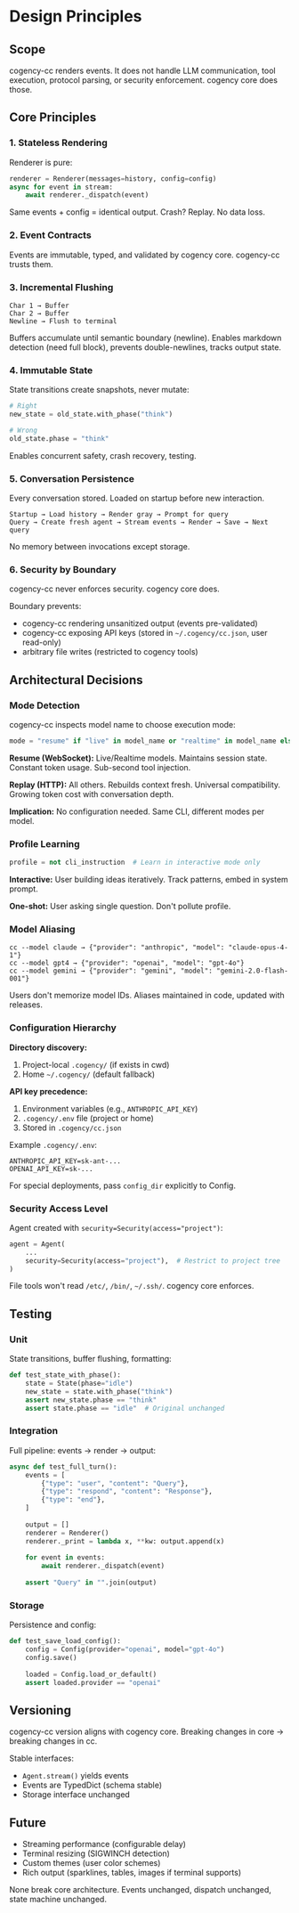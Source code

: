 # Design Principles

## Scope

cogency-cc renders events. It does not handle LLM communication, tool execution, protocol parsing, or security enforcement. cogency core does those.

## Core Principles

### 1. Stateless Rendering

Renderer is pure:
```python
renderer = Renderer(messages=history, config=config)
async for event in stream:
    await renderer._dispatch(event)
```

Same events + config = identical output. Crash? Replay. No data loss.

### 2. Event Contracts

Events are immutable, typed, and validated by cogency core. cogency-cc trusts them.

### 3. Incremental Flushing

```
Char 1 → Buffer
Char 2 → Buffer
Newline → Flush to terminal
```

Buffers accumulate until semantic boundary (newline). Enables markdown detection (need full block), prevents double-newlines, tracks output state.

### 4. Immutable State

State transitions create snapshots, never mutate:
```python
# Right
new_state = old_state.with_phase("think")

# Wrong
old_state.phase = "think"
```

Enables concurrent safety, crash recovery, testing.

### 5. Conversation Persistence

Every conversation stored. Loaded on startup before new interaction.

```
Startup → Load history → Render gray → Prompt for query
Query → Create fresh agent → Stream events → Render → Save → Next query
```

No memory between invocations except storage.

### 6. Security by Boundary

cogency-cc never enforces security. cogency core does.

Boundary prevents:
- cogency-cc rendering unsanitized output (events pre-validated)
- cogency-cc exposing API keys (stored in `~/.cogency/cc.json`, user read-only)
- arbitrary file writes (restricted to cogency tools)

## Architectural Decisions

### Mode Detection

cogency-cc inspects model name to choose execution mode:

```python
mode = "resume" if "live" in model_name or "realtime" in model_name else "replay"
```

**Resume (WebSocket):** Live/Realtime models. Maintains session state. Constant token usage. Sub-second tool injection.

**Replay (HTTP):** All others. Rebuilds context fresh. Universal compatibility. Growing token cost with conversation depth.

**Implication:** No configuration needed. Same CLI, different modes per model.

### Profile Learning

```python
profile = not cli_instruction  # Learn in interactive mode only
```

**Interactive:** User building ideas iteratively. Track patterns, embed in system prompt.

**One-shot:** User asking single question. Don't pollute profile.

### Model Aliasing

```
cc --model claude → {"provider": "anthropic", "model": "claude-opus-4-1"}
cc --model gpt4 → {"provider": "openai", "model": "gpt-4o"}
cc --model gemini → {"provider": "gemini", "model": "gemini-2.0-flash-001"}
```

Users don't memorize model IDs. Aliases maintained in code, updated with releases.

### Configuration Hierarchy

**Directory discovery:**
1. Project-local `.cogency/` (if exists in cwd)
2. Home `~/.cogency/` (default fallback)

**API key precedence:**
1. Environment variables (e.g., `ANTHROPIC_API_KEY`)
2. `.cogency/.env` file (project or home)
3. Stored in `.cogency/cc.json`

Example `.cogency/.env`:
```
ANTHROPIC_API_KEY=sk-ant-...
OPENAI_API_KEY=sk-...
```

For special deployments, pass `config_dir` explicitly to Config.

### Security Access Level

Agent created with `security=Security(access="project")`:

```python
agent = Agent(
    ...
    security=Security(access="project"),  # Restrict to project tree
)
```

File tools won't read `/etc/`, `/bin/`, `~/.ssh/`. cogency core enforces.

## Testing

### Unit

State transitions, buffer flushing, formatting:

```python
def test_state_with_phase():
    state = State(phase="idle")
    new_state = state.with_phase("think")
    assert new_state.phase == "think"
    assert state.phase == "idle"  # Original unchanged
```

### Integration

Full pipeline: events → render → output:

```python
async def test_full_turn():
    events = [
        {"type": "user", "content": "Query"},
        {"type": "respond", "content": "Response"},
        {"type": "end"},
    ]
    
    output = []
    renderer = Renderer()
    renderer._print = lambda x, **kw: output.append(x)
    
    for event in events:
        await renderer._dispatch(event)
    
    assert "Query" in "".join(output)
```

### Storage

Persistence and config:

```python
def test_save_load_config():
    config = Config(provider="openai", model="gpt-4o")
    config.save()
    
    loaded = Config.load_or_default()
    assert loaded.provider == "openai"
```

## Versioning

cogency-cc version aligns with cogency core. Breaking changes in core → breaking changes in cc.

Stable interfaces:
- `Agent.stream()` yields events
- Events are TypedDict (schema stable)
- Storage interface unchanged

## Future

- Streaming performance (configurable delay)
- Terminal resizing (SIGWINCH detection)
- Custom themes (user color schemes)
- Rich output (sparklines, tables, images if terminal supports)

None break core architecture. Events unchanged, dispatch unchanged, state machine unchanged.
